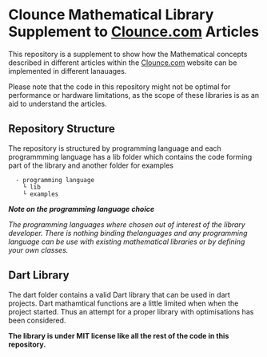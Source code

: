 # Clounce Mathematical Library Supplement to [Clounce.com](https://www.clounce.com) Articles

This repository is a supplement to show how the Mathematical concepts described in different articles within the [Clounce.com](https://www.clounce.com) website can be implemented in different lanauages.

Please note that the code in this repository might not be optimal for performance or hardware limitations, as the scope of these libraries is as an aid to understand the articles.

## Repository Structure

The repository is structured by programming language and each programmming language has a lib folder which contains the code forming part of the library and another folder for examples

```text
  - programming language
    └ lib
    └ examples
```

***Note on the programming language choice***

*The programming languages where chosen out of interest of the library developer. There is nothing binding thelanguages and any programming language can be use with existing mathematical libraries or by defining your own classes.*

## Dart Library

The dart folder contains a valid Dart library that can be used in dart projects. Dart mathamtical functions are a little limited when when the project started. Thus an attempt for a proper library with optimisations has been considered.

**The library is under MIT license like all the rest of the code in this repository.**